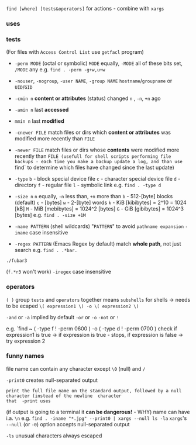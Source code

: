 `find [where] [tests&operators]`
for actions - combine with `xargs`

### uses
### tests
(For files with `Access Control List` use `getfacl` program)

- `-perm MODE` (octal or symbolic)
`MODE` equally, `-MODE` all of these bits set, `/MODE` any
e.g. `find . -perm -g+w,u+w`

- `-nouser`, `-nogroup`, `-user NAME`, `-group NAME`
 `hostname`/`groupname` or `UID`/`GID`

- `-cmin n`
**content or attributes** (status) changed `n` , `-n`, `+n` ago

- `-amin n`
last **accessed**

- `mmin n`
last **modified**

- `-cnewer FILE`
match files or dirs which **content or attributes** was modified more recently than `FILE`

- `-newer FILE`
match files or dirs whose **contents** were modified more recently than `FILE
(usefull for shell scripts performing file backups - each time you make a backup update a log, and than use `find` to determine which files have changed since the last update)

- `-type`
`b` - block special device file
`c` - character special device file
`d` - directory
`f` - regular file
`l` - symbolic link
e.g. `find . -type d`

- `-size n`
 `n`  equally, `-n` less than, `+n` more than
`b` - 512-[byte] blocks (default)
`c` - [bytes]
`w` - 2-[byte] words
`k` - KiB [kibibytes] = 2^10 = 1024 [kB]
`M` - MiB [mebibytes] = 1024^2 [bytes]
`G` - GiB [gibibytes] = 1024^3 [bytes]
e.g. `find . -size +1M`

- `-name PATTERN` (shell wildcards)
"`PATTERN`" to avoid `pathname expansion`
`-iname` case insensitive

- `-regex PATTERN` (Emacs Regex by default)
  match **whole path**, not just search
  e.g. `find . .*bar.`
```
./fubar3
```
(`f.*r3` won't work)
`-iregex` case insensitive

### operators
`( )` group `tests` and `operators` together
means `subshells` for shells -> needs to be ecaped
`\( expression1 \) -o \( expression2 \)`


`-and` or `-a` implied by default
`-or` or `-o`
`-not` or `!`

e.g.
`find ~ \( -type f ! -perm 0600 \) -o \( -type d ! -perm 0700 \)
check if expression1 is true -> if expression is true - stops, if expression is false -> try expression 2

### funny names
file name can contain any character except `\0` (null) and `/`

`-print0` creates null-separated output
```man
print the full file name on the standard output, followed by a null character (instead of the newline  character
that  -print uses
```
(if output is going to a terminal it **can be dangerous!** - WHY)
name can have i.a. `\n`
e.g.
`find . -iname "*.jpg" --print0 | xargs --null ls -la`
`xargs`'s `--null` (or `-0`) option accepts null-separated output

`-ls` unusual characters always escaped